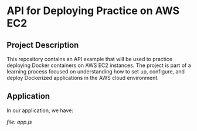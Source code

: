 # API for Deploying Practice on AWS EC2

## Project Description

This repository contains an API example that will be used to practice deploying Docker containers on AWS EC2 instances. The project is part of a learning process focused on understanding how to set up, configure, and deploy Dockerized applications in the AWS cloud environment.

## Application

In our application, we have:

_file: app.js_
